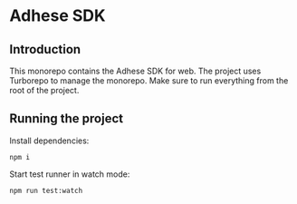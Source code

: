 # Adhese SDK

## Introduction
This monorepo contains the Adhese SDK for web. The project uses Turborepo to manage the monorepo. Make sure to run
everything from the root of the project.

## Running the project
Install dependencies:
```
npm i
```

Start test runner in watch mode:
```
npm run test:watch
```
